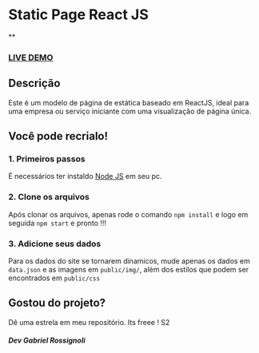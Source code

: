 # Static Page React JS

**

### <a href="https://cassgabriel.github.io/StaticPageReact/">LIVE DEMO</a> 

## Descrição
Este é um modelo de página de estática baseado em ReactJS, ideal para uma empresa ou serviço iniciante com uma visualização de página única.

## Você pode recrialo!
### 1. Primeiros passos 
É necessários ter instaldo <a href="https://nodejs.org/">Node JS</a> em seu pc. 

### 2. Clone os arquivos
Após clonar os arquivos, apenas rode o comando ```npm install``` e logo em seguida  ```npm start``` e pronto !!!

### 3. Adicione seus dados 
Para os dados do site se tornarem dinamicos, mude apenas os dados em ```data.json``` e as imagens em ```public/img/```, além dos estilos que podem ser encontrados em ```public/css```

## Gostou do projeto?
Dê uma estrela em meu repositório. Its freee ! S2

##### Dev Gabriel Rossignoli 
